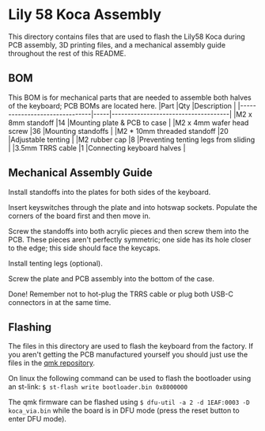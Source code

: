 # Lily 58 Koca Assembly

This directory contains files that are used to flash the Lily58 Koca during PCB assembly, 3D printing files, and a mechanical assembly guide throughout the rest of this README.

## BOM

This BOM is for mechanical parts that are needed to assemble both halves of the keyboard; PCB BOMs are located here.
|Part                           |Qty  |Description                          |
|-------------------------------|-----|-------------------------------------|
|M2 x 8mm standoff              |14   |Mounting plate & PCB to case         |
|M2 x 4mm wafer head screw      |36   |Mounting standoffs                   |
|M2 * 10mm threaded standoff    |20   |Adjustable tenting                   |
|M2 rubber cap                  |8    |Preventing tenting legs from sliding |
|3.5mm TRRS cable               |1    |Connecting keyboard halves           |

## Mechanical Assembly Guide
Install standoffs into the plates for both sides of the keyboard.

Insert keyswitches through the plate and into hotswap sockets. Populate the corners of the board first and then move in.

Screw the standoffs into both acrylic pieces and then screw them into the PCB. These pieces aren't perfectly symmetric; one side has its hole closer to the edge; this side should face the keycaps.

Install tenting legs (optional).

Screw the plate and PCB assembly into the bottom of the case.

Done! Remember not to hot-plug the TRRS cable or plug both USB-C connectors in at the same time.

## Flashing
The files in this directory are used to flash the keyboard from the factory. If you aren't getting the PCB manufactured yourself you should just use the files in the [qmk repository](https://github.com/qmk/qmk_firmware/tree/master/keyboards/koca).

On linux the following command can be used to flash the bootloader using an st-link: `$ st-flash write bootloader.bin 0x8000000`

The qmk firmware can be flashed using `$ dfu-util -a 2 -d 1EAF:0003 -D koca_via.bin` while the board is in DFU mode (press the reset button to enter DFU mode).

